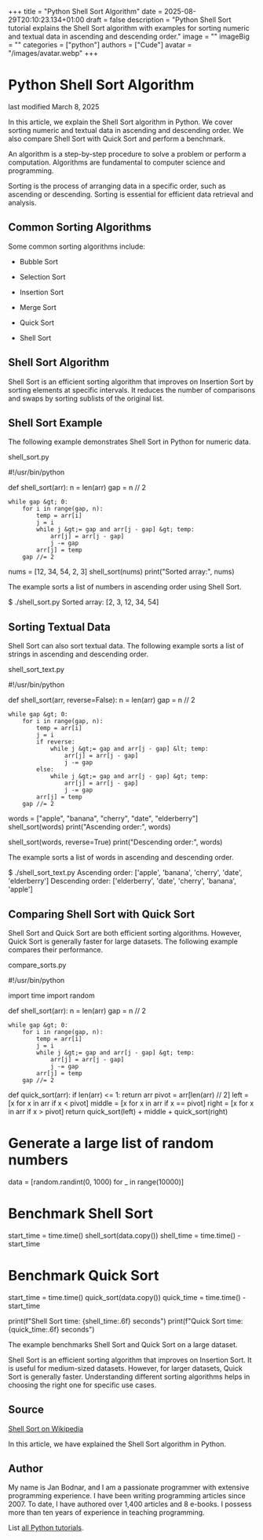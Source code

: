 +++
title = "Python Shell Sort Algorithm"
date = 2025-08-29T20:10:23.134+01:00
draft = false
description = "Python Shell Sort tutorial explains the Shell Sort algorithm with examples for sorting numeric and textual data in ascending and descending order."
image = ""
imageBig = ""
categories = ["python"]
authors = ["Cude"]
avatar = "/images/avatar.webp"
+++

# Python Shell Sort Algorithm

last modified March 8, 2025

In this article, we explain the Shell Sort algorithm in Python. We cover sorting
numeric and textual data in ascending and descending order. We also compare
Shell Sort with Quick Sort and perform a benchmark.

An algorithm is a step-by-step procedure to solve a problem or
perform a computation. Algorithms are fundamental to computer science and
programming.

Sorting is the process of arranging data in a specific order, such as
ascending or descending. Sorting is essential for efficient data retrieval and
analysis.

## Common Sorting Algorithms

Some common sorting algorithms include:

- Bubble Sort

- Selection Sort

- Insertion Sort

- Merge Sort

- Quick Sort

- Shell Sort

## Shell Sort Algorithm

Shell Sort is an efficient sorting algorithm that improves on Insertion Sort by
sorting elements at specific intervals. It reduces the number of comparisons
and swaps by sorting sublists of the original list.

## Shell Sort Example

The following example demonstrates Shell Sort in Python for numeric data.

shell_sort.py
  

#!/usr/bin/python

def shell_sort(arr):
    n = len(arr)
    gap = n // 2

    while gap &gt; 0:
        for i in range(gap, n):
            temp = arr[i]
            j = i
            while j &gt;= gap and arr[j - gap] &gt; temp:
                arr[j] = arr[j - gap]
                j -= gap
            arr[j] = temp
        gap //= 2

nums = [12, 34, 54, 2, 3]
shell_sort(nums)
print("Sorted array:", nums)

The example sorts a list of numbers in ascending order using Shell Sort.

$ ./shell_sort.py 
Sorted array: [2, 3, 12, 34, 54]

## Sorting Textual Data

Shell Sort can also sort textual data. The following example sorts a list of
strings in ascending and descending order.

shell_sort_text.py
  

#!/usr/bin/python

def shell_sort(arr, reverse=False):
    n = len(arr)
    gap = n // 2

    while gap &gt; 0:
        for i in range(gap, n):
            temp = arr[i]
            j = i
            if reverse:
                while j &gt;= gap and arr[j - gap] &lt; temp:
                    arr[j] = arr[j - gap]
                    j -= gap
            else:
                while j &gt;= gap and arr[j - gap] &gt; temp:
                    arr[j] = arr[j - gap]
                    j -= gap
            arr[j] = temp
        gap //= 2

words = ["apple", "banana", "cherry", "date", "elderberry"]
shell_sort(words)
print("Ascending order:", words)

shell_sort(words, reverse=True)
print("Descending order:", words)

The example sorts a list of words in ascending and descending order.

$ ./shell_sort_text.py 
Ascending order: ['apple', 'banana', 'cherry', 'date', 'elderberry']
Descending order: ['elderberry', 'date', 'cherry', 'banana', 'apple']

## Comparing Shell Sort with Quick Sort

Shell Sort and Quick Sort are both efficient sorting algorithms. However, Quick
Sort is generally faster for large datasets. The following example compares
their performance.

compare_sorts.py
  

#!/usr/bin/python

import time
import random

def shell_sort(arr):
    n = len(arr)
    gap = n // 2

    while gap &gt; 0:
        for i in range(gap, n):
            temp = arr[i]
            j = i
            while j &gt;= gap and arr[j - gap] &gt; temp:
                arr[j] = arr[j - gap]
                j -= gap
            arr[j] = temp
        gap //= 2

def quick_sort(arr):
    if len(arr) &lt;= 1:
        return arr
    pivot = arr[len(arr) // 2]
    left = [x for x in arr if x &lt; pivot]
    middle = [x for x in arr if x == pivot]
    right = [x for x in arr if x &gt; pivot]
    return quick_sort(left) + middle + quick_sort(right)

# Generate a large list of random numbers
data = [random.randint(0, 1000) for _ in range(10000)]

# Benchmark Shell Sort
start_time = time.time()
shell_sort(data.copy())
shell_time = time.time() - start_time

# Benchmark Quick Sort
start_time = time.time()
quick_sort(data.copy())
quick_time = time.time() - start_time

print(f"Shell Sort time: {shell_time:.6f} seconds")
print(f"Quick Sort time: {quick_time:.6f} seconds")

The example benchmarks Shell Sort and Quick Sort on a large dataset.

Shell Sort is an efficient sorting algorithm that improves on Insertion Sort.
It is useful for medium-sized datasets. However, for larger datasets, Quick
Sort is generally faster. Understanding different sorting algorithms helps in
choosing the right one for specific use cases.

## Source

[Shell Sort on Wikipedia](https://en.wikipedia.org/wiki/Shellsort)

In this article, we have explained the Shell Sort algorithm in Python.

## Author

My name is Jan Bodnar, and I am a passionate programmer with extensive
programming experience. I have been writing programming articles since 2007.
To date, I have authored over 1,400 articles and 8 e-books. I possess more
than ten years of experience in teaching programming.

List [all Python tutorials](/python/).